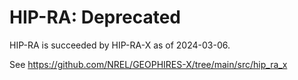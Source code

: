 # HIP-RA: Deprecated

HIP-RA is succeeded by HIP-RA-X as of 2024-03-06.

See https://github.com/NREL/GEOPHIRES-X/tree/main/src/hip_ra_x

